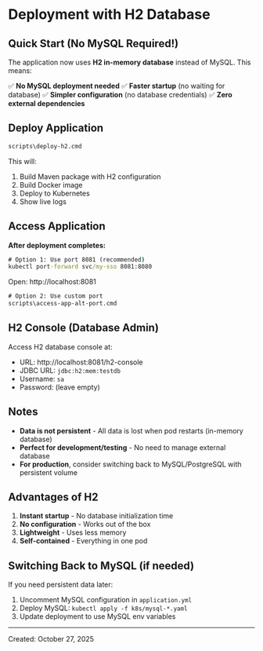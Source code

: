 # Deployment with H2 Database

## Quick Start (No MySQL Required!)

The application now uses **H2 in-memory database** instead of MySQL. This means:

✅ **No MySQL deployment needed**
✅ **Faster startup** (no waiting for database)
✅ **Simpler configuration** (no database credentials)
✅ **Zero external dependencies**

## Deploy Application

```cmd
scripts\deploy-h2.cmd
```

This will:
1. Build Maven package with H2 configuration
2. Build Docker image
3. Deploy to Kubernetes
4. Show live logs

## Access Application

**After deployment completes:**

```cmd
# Option 1: Use port 8081 (recommended)
kubectl port-forward svc/my-sso 8081:8080
```
Open: http://localhost:8081

```cmd
# Option 2: Use custom port
scripts\access-app-alt-port.cmd
```

## H2 Console (Database Admin)

Access H2 database console at:
- URL: http://localhost:8081/h2-console
- JDBC URL: `jdbc:h2:mem:testdb`
- Username: `sa`
- Password: (leave empty)

## Notes

- **Data is not persistent** - All data is lost when pod restarts (in-memory database)
- **Perfect for development/testing** - No need to manage external database
- **For production**, consider switching back to MySQL/PostgreSQL with persistent volume

## Advantages of H2

1. **Instant startup** - No database initialization time
2. **No configuration** - Works out of the box
3. **Lightweight** - Uses less memory
4. **Self-contained** - Everything in one pod

## Switching Back to MySQL (if needed)

If you need persistent data later:
1. Uncomment MySQL configuration in `application.yml`
2. Deploy MySQL: `kubectl apply -f k8s/mysql-*.yaml`
3. Update deployment to use MySQL env variables

---

Created: October 27, 2025

